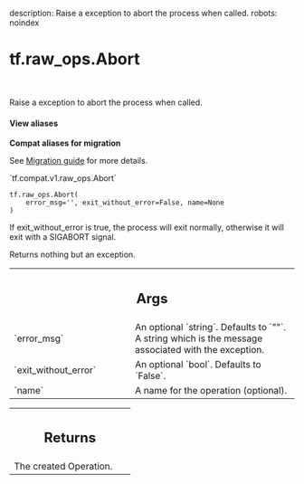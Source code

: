 description: Raise a exception to abort the process when called.
robots: noindex

# tf.raw_ops.Abort

<!-- Insert buttons and diff -->

<table class="tfo-notebook-buttons tfo-api nocontent" align="left">

</table>



Raise a exception to abort the process when called.

<section class="expandable">
  <h4 class="showalways">View aliases</h4>
  <p>
<b>Compat aliases for migration</b>
<p>See
<a href="https://www.tensorflow.org/guide/migrate">Migration guide</a> for
more details.</p>
<p>`tf.compat.v1.raw_ops.Abort`</p>
</p>
</section>

<pre class="devsite-click-to-copy prettyprint lang-py tfo-signature-link">
<code>tf.raw_ops.Abort(
    error_msg=&#x27;&#x27;, exit_without_error=False, name=None
)
</code></pre>



<!-- Placeholder for "Used in" -->

If exit_without_error is true, the process will exit normally,
otherwise it will exit with a SIGABORT signal.

Returns nothing but an exception.

<!-- Tabular view -->
 <table class="responsive fixed orange">
<colgroup><col width="214px"><col></colgroup>
<tr><th colspan="2"><h2 class="add-link">Args</h2></th></tr>

<tr>
<td>
`error_msg`
</td>
<td>
An optional `string`. Defaults to `""`.
A string which is the message associated with the exception.
</td>
</tr><tr>
<td>
`exit_without_error`
</td>
<td>
An optional `bool`. Defaults to `False`.
</td>
</tr><tr>
<td>
`name`
</td>
<td>
A name for the operation (optional).
</td>
</tr>
</table>



<!-- Tabular view -->
 <table class="responsive fixed orange">
<colgroup><col width="214px"><col></colgroup>
<tr><th colspan="2"><h2 class="add-link">Returns</h2></th></tr>
<tr class="alt">
<td colspan="2">
The created Operation.
</td>
</tr>

</table>

